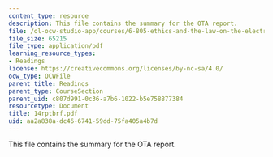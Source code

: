```yaml
---
content_type: resource
description: This file contains the summary for the OTA report.
file: /ol-ocw-studio-app/courses/6-805-ethics-and-the-law-on-the-electronic-frontier-fall-2005/aa2a838adc46674159dd75fa405a4b7d_14rptbrf.pdf
file_size: 65215
file_type: application/pdf
learning_resource_types:
- Readings
license: https://creativecommons.org/licenses/by-nc-sa/4.0/
ocw_type: OCWFile
parent_title: Readings
parent_type: CourseSection
parent_uid: c807d991-0c36-a7b6-1022-b5e758877384
resourcetype: Document
title: 14rptbrf.pdf
uid: aa2a838a-dc46-6741-59dd-75fa405a4b7d
---
```

This file contains the summary for the OTA report.